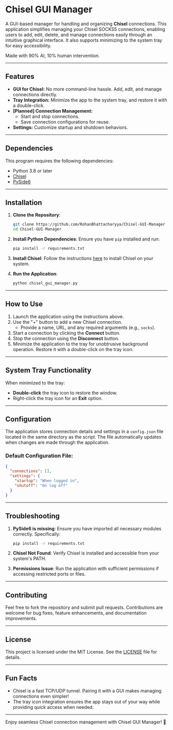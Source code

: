 # Chisel GUI Manager

A GUI-based manager for handling and organizing **Chisel** connections. This application simplifies managing your Chisel SOCKS5 connections, enabling users to add, edit, delete, and manage connections easily through an intuitive graphical interface. It also supports minimizing to the system tray for easy accessibility.

Made with 90% AI, 10% human intervention. 

---

## Features

- **GUI for Chisel:** No more command-line hassle. Add, edit, and manage connections directly.
- **Tray Integration:** Minimize the app to the system tray, and restore it with a double-click.
- **[Planned] Connection Management:**
  - Start and stop connections.
  - Save connection configurations for reuse.
- **Settings:** Customize startup and shutdown behaviors.

---

## Dependencies

This program requires the following dependencies:

- Python 3.8 or later
- [Chisel](https://github.com/jpillora/chisel)
- [PySide6](https://pypi.org/project/PySide6/)

---

## Installation

1. **Clone the Repository**:
   ```bash
   git clone https://github.com/RohanBhattacharyya/Chisel-GUI-Manager
   cd Chisel-GUI-Manager
   ```

2. **Install Python Dependencies**:
   Ensure you have `pip` installed and run:
   ```bash
   pip install -r requirements.txt
   ```

3. **Install Chisel**:
   Follow the instructions [here](https://github.com/jpillora/chisel?tab=readme-ov-file#install) to install Chisel on your system.

4. **Run the Application**:
   ```bash
   python chisel_gui_manager.py
   ```

---

## How to Use

1. Launch the application using the instructions above.
2. Use the "+" button to add a new Chisel connection.
   - Provide a name, URL, and any required arguments (e.g., `socks`).
3. Start a connection by clicking the **Connect** button.
4. Stop the connection using the **Disconnect** button.
5. Minimize the application to the tray for unobtrusive background operation. Restore it with a double-click on the tray icon.

---

## System Tray Functionality

When minimized to the tray:
- **Double-click** the tray icon to restore the window.
- Right-click the tray icon for an **Exit** option.

---

## Configuration

The application stores connection details and settings in a `config.json` file located in the same directory as the script. The file automatically updates when changes are made through the application.

### Default Configuration File:
```json
{
  "connections": [],
  "settings": {
    "startup": "When logged in",
    "shutoff": "On log off"
  }
}
```

---

## Troubleshooting

1. **PySide6 is missing**:
   Ensure you have imported all necessary modules correctly. Specifically:
   ```bash
   pip install -r requirements.txt
   ```

2. **Chisel Not Found**:
   Verify Chisel is installed and accessible from your system's PATH.

3. **Permissions Issue**:
   Run the application with sufficient permissions if accessing restricted ports or files.

---

## Contributing

Feel free to fork the repository and submit pull requests. Contributions are welcome for bug fixes, feature enhancements, and documentation improvements.

---

## License

This project is licensed under the MIT License. See the [LICENSE](LICENSE) file for details.

---

## Fun Facts

- Chisel is a fast TCP/UDP tunnel. Pairing it with a GUI makes managing connections even simpler!
- The tray icon integration ensures the app stays out of your way while providing quick access when needed.

---

Enjoy seamless Chisel connection management with Chisel GUI Manager! 🚀

